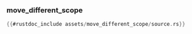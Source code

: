 ### move_different_scope

```rust
{{#rustdoc_include assets/move_different_scope/source.rs}}
```
<div class="flex-container vis_block" style="position:relative; margin-left:-75px; margin-right:-75px; display: none;">
  <object type="image/svg+xml" class="move_different_scope code_panel" data="assets/move_different_scope/vis_code.svg"></object>
  <object type="image/svg+xml" class="move_different_scope tl_panel" data="assets/move_different_scope/vis_timeline.svg" style="width: auto;" onmouseenter="helpers('move_different_scope')"></object>
</div>